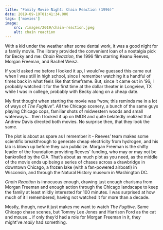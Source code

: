 ```yaml
---
title: "Family Movie Night: Chain Reaction (1996)"
date: 2019-09-10T01:41:34.000
tags: ['movies']
image:
    src: /images/2019/chain-reaction.jpeg
    alt: chain reaction
---
```


With a kid under the weather after some dental work, it was a good night for a family movie. The library provided the convenient loan of a nostalgia pick for Becky and me: _Chain Reaction_, the 1996 film starring Keanu Reeves, Morgan Freeman, and Rachel Weisz.

If you’d asked me before I looked it up, I would’ve guessed this came out when I was still in high school, since I remember watching it a handful of times back in what feels like that timeframe. But, since it came out in ‘96, I probably watched it for the first time at the dollar theater in Longview, TX while I was in college, probably with Becky along on a cheap date.

My first thought when starting the movie was “wow, this reminds me in a lot of ways of _The Fugitive_”. All the Chicago scenery, a bunch of the same guys playing Chicago cops, familiar shots of midwestern woods and small waterways... then I looked it up on IMDB and quite belatedly realized that Andrew Davis directed both movies. No surprise then, that they look the same.

The plot is about as spare as I remember it - Reeves’ team makes some scientific breakthrough to generate cheap electricity from hydrogen, and his lab is blown up before they can publicize. Morgan Freeman is the shifty leader of the foundation providing Reeves’ funding, who may or may not be bankrolled by the CIA. That’s about as much plot as you need, as the middle of the movie ends up being a series of chases across a drawbridge in downtown Chicago, a frozen lake (with a fan-powered airboat!) in Wisconsin, and through the Natural History museum in Washington DC.

_Chain Reaction_ is innocuous enough, drawing just enough charisma from Morgan Freeman and enough action through the Chicago landscape to keep the family at least mildly interested for 100 minutes. I was surprised at how much of it I remembered, having not watched it for more than a decade.

Mostly, though, now it just makes me want to watch _The Fugitive_. Same Chicago chase scenes, but Tommy Lee Jones and Harrison Ford as the cat and mouse... if only they’d had a role for Morgan Freeman in it, they might’ve _really_ had something.
